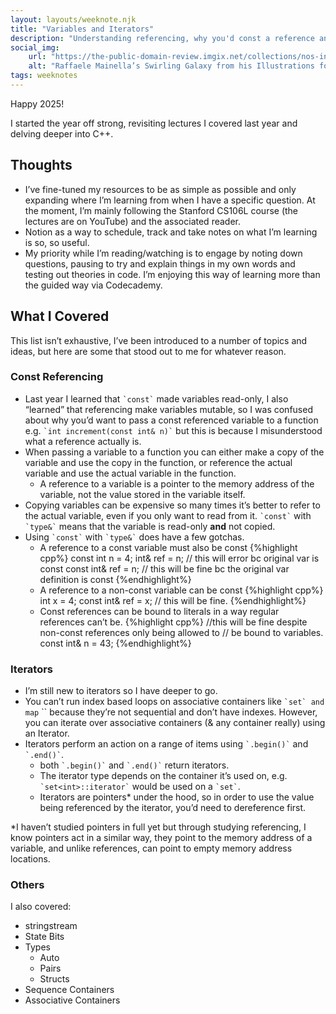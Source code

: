 ```yaml
---
layout: layouts/weeknote.njk
title: "Variables and Iterators"
description: "Understanding referencing, why you'd const a reference and iterating over associative containers."
social_img:
    url: "https://the-public-domain-review.imgix.net/collections/nos-invisibles/BSG_FOLRSUP15RES_0017.jpeg?w=600&h=1200&auto=format,compress"
    alt: "Raffaele Mainella’s Swirling Galaxy from his Illustrations for Nos Invisibles (1907)"
tags: weeknotes
---
```


Happy 2025!

I started the year off strong, revisiting lectures I covered last year and delving deeper into C++.

## Thoughts

- I’ve fine-tuned my resources to be as simple as possible and only expanding where I’m learning from when I have a 
  specific question. At the moment, I’m mainly following the Stanford CS106L course (the lectures are on YouTube) and the associated reader.
- Notion as a way to schedule, track and take notes on what I’m learning is so, so useful.
- My priority while I’m reading/watching is to engage by noting down questions, pausing to try and explain things in my own words and testing out theories in code. I’m enjoying this way of learning more than the guided way via Codecademy.

## What I Covered

This list isn’t exhaustive, I’ve been introduced to a number of topics and ideas, but here are some that stood out to me for whatever reason.

### Const Referencing

- Last year I learned that `` `const` `` made variables read-only, I also “learned” that referencing make variables mutable, so I was confused about why you’d want to pass a const referenced variable to a function e.g. `` `int increment(const int& n)` `` but this is because I misunderstood what a reference actually is.
- When passing a variable to a function you can either make a copy of the variable and use the copy in the function, or reference the actual variable and use the actual variable in the function.
    - A reference to a variable is a pointer to the memory address of the variable, not the value stored in the variable itself.
- Copying variables can be expensive so many times it’s better to refer to the actual variable, even if you only want to read from it. `` `const` `` with `` `type&` `` means that the variable is read-only **and** not copied.
- Using `` `const` `` with `` `type&` `` does have a few gotchas.
  - A reference to a const variable must also be const
    {%highlight cpp%}
      const int n = 4;
      int& ref = n; // this will error bc original var is const
      const int& ref = n; // this will be fine bc the original var definition is const
    {%endhighlight%}
  - A reference to a non-const variable can be const
    {%highlight cpp%}
      int x = 4;
      const int& ref = x; // this will be fine.
    {%endhighlight%}
  - Const references can be bound to literals in a way regular references can’t be.
    {%highlight cpp%}
      //this will be fine despite non-const references only being allowed to
      // be bound to variables.
      const int& n = 43;
    {%endhighlight%}

### Iterators

- I’m still new to iterators so I have deeper to go.
- You can’t run index based loops on associative containers like `` `set` and `` `map` `` because they’re not sequential and don’t have indexes. However, you can iterate over associative containers (& any container really) using an Iterator.
- Iterators perform an action on a range of items using `` `.begin()` `` and `` `.end()` ``.
    - both `` `.begin()` `` and `` `.end()` `` return iterators.
    - The iterator type depends on the container it’s used on, e.g. `` `set<int>::iterator` `` would be used on a `` `set` ``.
    - Iterators are pointers* under the hood, so in order to use the value being referenced by the iterator, you’d need to dereference first.

*I haven’t studied pointers in full yet but through studying referencing, I know pointers act in a similar way, they point to the memory address of a variable, and unlike references, can point to empty memory address locations.

### Others

I also covered:

- stringstream
- State Bits
- Types
    - Auto
    - Pairs
    - Structs
- Sequence Containers
- Associative Containers